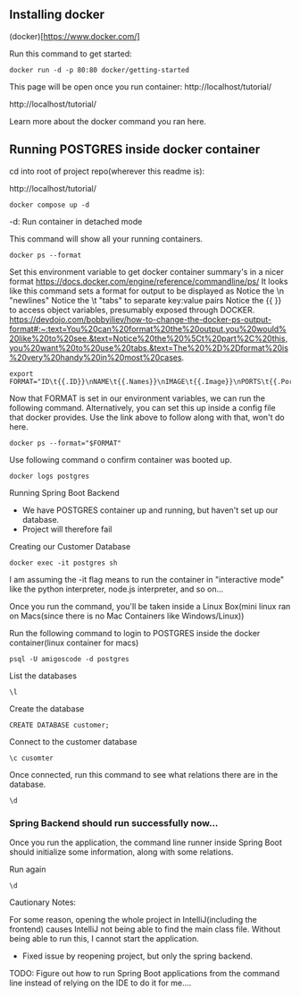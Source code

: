 ## Installing docker

(docker)[https://www.docker.com/]

Run this command to get started:

```
docker run -d -p 80:80 docker/getting-started
```

This page will be open once you run container: http://localhost/tutorial/

http://localhost/tutorial/

Learn more about the docker command you ran here.


## Running POSTGRES inside docker container

cd into root of project repo(wherever this readme is):

http://localhost/tutorial/

```
docker compose up -d
```

-d: Run container in detached mode

This command will show all your running containers.

```
docker ps --format
```

Set this environment variable to get docker container summary's in a nicer format
https://docs.docker.com/engine/reference/commandline/ps/
It looks like this command sets a format for output to be displayed as
Notice the \n "newlines"
Notice the \t "tabs" to separate key:value pairs
Notice the {{ }} to access object variables, presumably exposed through DOCKER.
https://devdojo.com/bobbyiliev/how-to-change-the-docker-ps-output-format#:~:text=You%20can%20format%20the%20output,you%20would%20like%20to%20see.&text=Notice%20the%20%5Ct%20part%2C%20this,you%20want%20to%20use%20tabs.&text=The%20%2D%2Dformat%20is%20very%20handy%20in%20most%20cases.
```
export FORMAT="ID\t{{.ID}}\nNAME\t{{.Names}}\nIMAGE\t{{.Image}}\nPORTS\t{{.Ports}}\nCOMMAND\t{{.Command}}\nCREATED\t{{.CreatedAt}}\nSTATUS\t{{.Status}}\n"
```

Now that FORMAT is set in our environment variables, we can run the following command.
Alternatively, you can set this up inside a config file that docker provides.
Use the link above to follow along with that, won't do here.
```
docker ps --format="$FORMAT"
```

Use following command o confirm container was booted up.
```
docker logs postgres
```

Running Spring Boot Backend

- We have POSTGRES container up and running, but haven't set up our database.
- Project will therefore fail

Creating our Customer Database
```
docker exec -it postgres sh
```

I am assuming the -it flag means to run the container in "interactive mode" like the python interpreter,
node.js interpreter, and so on...

Once you run the command, you'll be taken inside a Linux Box(mini linux ran on Macs(since there is no Mac Containers like Windows/Linux))

Run the following command to login to POSTGRES inside the docker container(linux container for macs)
```
psql -U amigoscode -d postgres
```

List the databases
```
\l
```

Create the database
```
CREATE DATABASE customer;
```

Connect to the customer database
```
\c cusomter
```

Once connected, run this command to see what relations there are in the database.
```
\d
```

### Spring Backend should run successfully now...

Once you run the application, the command line runner inside Spring Boot should initialize some information,
along with some relations.

Run again

```
\d
```


Cautionary Notes:

For some reason, opening the whole project in IntelliJ(including the frontend) causes IntelliJ not being able to find the main class file. Without being able to run this, I cannot start the application.

- Fixed issue by reopening project, but only the spring backend.

TODO: Figure out how to run Spring Boot applications from the command line instead of relying on the IDE to do it for me....